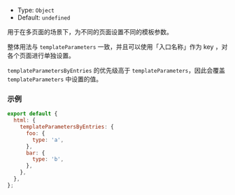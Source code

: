 - Type: `Object`
- Default: `undefined`

用于在多页面的场景下，为不同的页面设置不同的模板参数。

整体用法与 `templateParameters` 一致，并且可以使用「入口名称」作为 key ，对各个页面进行单独设置。

`templateParametersByEntries` 的优先级高于 `templateParameters`，因此会覆盖 `templateParameters` 中设置的值。

### 示例

```js
export default {
  html: {
    templateParametersByEntries: {
      foo: {
        type: 'a',
      },
      bar: {
        type: 'b',
      },
    },
  },
};
```
